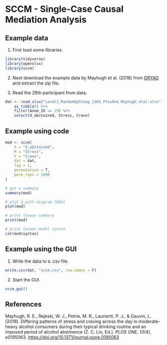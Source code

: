 # SCCM - Single-Case Causal Mediation Analysis


## Example data

1. First load some libraries.

```R
library(tidyverse)
library(openxlsx)
library(sccm)
```

2. Next download the example data by Mayhugh et al. (2018) from [DRYAD](https://datadryad.org/stash/dataset/doi:10.5061/dryad.p63d200) and extract the zip file.

3. Read the 29th participant from data.

```R
dat <- read.xlsx("Level1_RandomUpSleep_1365_PlosOne_Mayhugh_etal.xlsx") %>%
    as_tibble() %>%
    filter(Anom_ID == 29) %>%
    select(d_abstained, Stress, Crave)
```

## Example using code

```R
mod <- sccm(
    X = "d_abstained",
    M = "Stress",
    Y = "Crave",
    dat = dat,
    lag = 1,
    permutation = T,
    perm_reps = 1000
)

# get a summary
summary(mod)

# plot a path diagram (DAG)
plot(mod)

# print lavaan summary
print(mod)

# print lavaan model syntax
cat(mod$syntax)
```

## Example using the GUI

1. Write the data to a .csv file.

```R
write.csv(dat, "sccm.csv", row.names = F)
```

2. Start the GUI.

```R
sccm_gui()
```

## References

Mayhugh, R. E., Rejeski, W. J., Petrie, M. R., Laurienti, P. J., & Gauvin, L. (2018). Differing patterns of stress and craving across the day in moderate-heavy alcohol consumers during their typical drinking routine and an imposed period of alcohol abstinence (Z. C. Lin, Ed.). *PLOS ONE, 13*(4), e0195063. https://doi.org/10.1371/journal.pone.0195063
